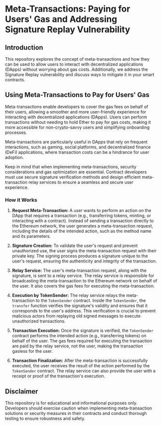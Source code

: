 # Meta-Transactions: Paying for Users' Gas and Addressing Signature Replay Vulnerability

## Introduction

This repository explores the concept of meta-transactions and how they can be used to allow users to interact with decentralized applications (DApps) without worrying about gas costs. Additionally, we address the Signature Replay vulnerability and discuss ways to mitigate it in your smart contracts.

## Using Meta-Transactions to Pay for Users' Gas

Meta-transactions enable developers to cover the gas fees on behalf of their users, allowing a smoother and more user-friendly experience for interacting with decentralized applications (DApps). Users can perform transactions without needing to hold Ether to pay for gas costs, making it more accessible for non-crypto-savvy users and simplifying onboarding processes.

Meta-transactions are particularly useful in DApps that rely on frequent interactions, such as gaming, social platforms, and decentralized finance (DeFi) applications, where transaction costs can be a hindrance for user adoption.

Keep in mind that when implementing meta-transactions, security considerations and gas optimization are essential. Contract developers must use secure signature verification methods and design efficient meta-transaction relay services to ensure a seamless and secure user experience.

### How it Works

1. **Request Meta-Transaction:** A user wants to perform an action on the DApp that requires a transaction (e.g., transferring tokens, minting, or interacting with a contract). Instead of sending a transaction directly to the Ethereum network, the user generates a meta-transaction request, including the details of the intended action, such as the method name and its parameters.

2. **Signature Creation:** To validate the user's request and prevent unauthorized use, the user signs the meta-transaction request with their private key. The signing process produces a signature unique to the user's request, ensuring the authenticity and integrity of the transaction.

3. **Relay Service:** The user's meta-transaction request, along with the signature, is sent to a relay service. The relay service is responsible for broadcasting the meta-transaction to the Ethereum network on behalf of the user. It also covers the gas fees for executing the meta-transaction.

4. **Execution by TokenSender:** The relay service relays the meta-transaction to the `TokenSender` contract. Inside the `TokenSender`, the `transfer` function verifies the signature's validity and ensures that it corresponds to the user's address. This verification is crucial to prevent malicious actors from replaying old signed messages to execute unauthorized transactions.

5. **Transaction Execution:** Once the signature is verified, the `TokenSender` contract performs the intended action (e.g., transferring tokens) on behalf of the user. The gas fees required for executing the transaction are paid by the relay service, not the user, making the transaction gasless for the user.

6. **Transaction Finalization:** After the meta-transaction is successfully executed, the user receives the result of the action performed by the `TokenSender` contract. The relay service can also provide the user with a receipt or proof of the transaction's execution.

## Disclaimer

This repository is for educational and informational purposes only. Developers should exercise caution when implementing meta-transaction solutions or security measures in their contracts and conduct thorough testing to ensure robustness and safety.
